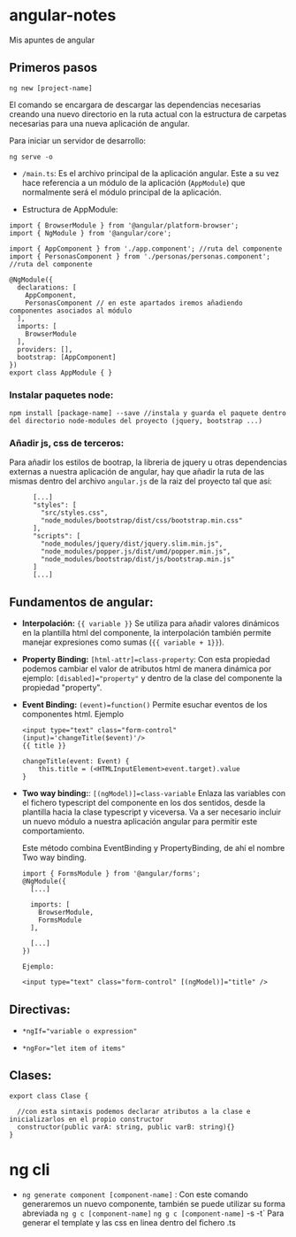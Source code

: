 # angular-notes
Mis apuntes de angular

## Primeros pasos

```
ng new [project-name]
```

El comando se encargara de descargar las dependencias necesarias creando una nuevo directorio en la ruta actual con la estructura de carpetas necesarias para una nueva aplicación de angular.

Para iniciar un servidor de desarrollo:

```
ng serve -o
```

- `/main.ts`: Es el archivo principal de la aplicación angular. Este a su vez hace referencia a un módulo de la aplicación (`AppModule`) que normalmente será el módulo principal de la aplicación. 

- Estructura de AppModule:

```
import { BrowserModule } from '@angular/platform-browser';
import { NgModule } from '@angular/core';

import { AppComponent } from './app.component'; //ruta del componente
import { PersonasComponent } from './personas/personas.component'; //ruta del componente

@NgModule({
  declarations: [
    AppComponent,
    PersonasComponent // en este apartados iremos añadiendo componentes asociados al módulo
  ],
  imports: [
    BrowserModule
  ],
  providers: [],
  bootstrap: [AppComponent]
})
export class AppModule { }
```

### Instalar paquetes node:

```
npm install [package-name] --save //instala y guarda el paquete dentro del directorio node-modules del proyecto (jquery, bootstrap ...)
```

### Añadir js, css de terceros:

Para añadir los estilos de bootrap, la libreria de jquery u otras dependencias externas a nuestra aplicación de angular, hay que añadir la ruta de las mismas dentro del archivo `angular.js` de la raiz del proyecto tal que así:

```
      [...]
      "styles": [
        "src/styles.css",
        "node_modules/bootstrap/dist/css/bootstrap.min.css"
      ],
      "scripts": [
        "node_modules/jquery/dist/jquery.slim.min.js",
        "node_modules/popper.js/dist/umd/popper.min.js",
        "node_modules/bootstrap/dist/js/bootstrap.min.js"
      ]
      [...]
```

## Fundamentos de angular:

- **Interpolación:** `{{ variable }}` Se utiliza para añadir valores dinámicos en la plantilla html del componente, la interpolación también permite manejar expresiones como sumas (`{{ variable + 1}}`).

- **Property Binding:** `[html-attr]=class-property`: Con esta propiedad podemos cambiar el valor de atributos html de manera dinámica 
    por ejemplo: `[disabled]="property"` y dentro de la clase del componente la propiedad "property".
    
- **Event Binding:** `(event)=function()` Permite esuchar eventos de los componentes html. 
    Ejemplo

  ```
  <input type="text" class="form-control" (input)='changeTitle($event)'/>
  {{ title }}
  
  changeTitle(event: Event) {
      this.title = (<HTMLInputElement>event.target).value
  }
  
  ```
- **Two way binding:**: `[(ngModel)]=class-variable` Enlaza las variables con el fichero typescript del componente en los dos sentidos, desde la plantilla hacia la clase typescript y viceversa. Va a ser necesario incluir un nuevo módulo a nuestra aplicación angular para permitir este comportamiento.

  Este método combina EventBinding y PropertyBinding, de ahí el nombre Two way binding.

  ```
  import { FormsModule } from '@angular/forms';
  @NgModule({
    [...]
    
    imports: [
      BrowserModule, 
      FormsModule
    ],
    
    [...]
  })
  
  Ejemplo:
  
  <input type="text" class="form-control" [(ngModel)]="title" /> 
  
  ```
  
## Directivas:

- `*ngIf="variable o expression"` 

- `*ngFor="let item of items"`


## Clases:

```
export class Clase {

  //con esta sintaxis podemos declarar atributos a la clase e inicializarlos en el propio constructor
  constructor(public varA: string, public varB: string){}
}
```
  
# ng cli

- `ng generate component [component-name]` : Con este comando generaremos un nuevo componente, también se puede utilizar su forma abreviada `ng g c [component-name]` `ng g c [component-name]` -s -t` Para generar el template y las css en linea dentro del fichero .ts




